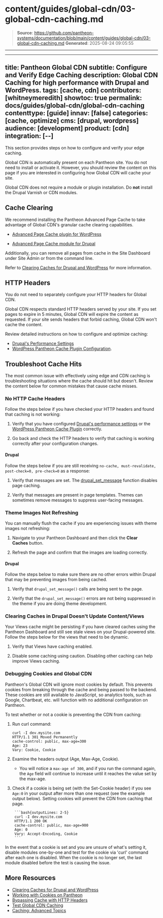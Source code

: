 # content/guides/global-cdn/03-global-cdn-caching.md

> **Source**: https://github.com/pantheon-systems/documentation/blob/main/content/guides/global-cdn/03-global-cdn-caching.md
> **Generated**: 2025-08-24 09:05:55

---

---
title: Pantheon Global CDN
subtitle: Configure and Verify Edge Caching
description: Global CDN Caching for high performance with Drupal and WordPress.
tags: [cache, cdn]
contributors: [whitneymeredith]
showtoc: true
permalink: docs/guides/global-cdn/global-cdn-caching
contenttype: [guide]
innav: [false]
categories: [cache, optimize]
cms: [drupal, wordpress]
audience: [development]
product: [cdn]
integration: [--]
---

This section provides steps on how to configure and verify your edge caching.

Global CDN is automatically present on each Pantheon site. You do not need to install or activate it. However, you should review the content on this page if you are interested in configuring how Global CDN will cache your site.

<Alert title="Note" type="info">

Global CDN does not require a module or plugin installation. Do **not** install the Drupal Varnish or CDN modules.

</Alert>

## Cache Clearing

We recommend installing the Pantheon Advanced Page Cache to take advantage of Global CDN's granular cache clearing capabilities.

- [Advanced Page Cache plugin for WordPress](https://wordpress.org/plugins/pantheon-advanced-page-cache/)

- [Advanced Page Cache module for Drupal](https://www.drupal.org/project/pantheon_advanced_page_cache)

Additionally, you can remove all pages from cache in the Site Dashboard under Site Admin or from the command line.

Refer to [Clearing Caches for Drupal and WordPress](/clear-caches) for more information.

## HTTP Headers

You do not need to separately configure your HTTP headers for Global CDN.

Global CDN respects standard HTTP headers served by your site. If you set pages to expire in 5 minutes, Global CDN will expire the content as requested. If your site sends headers that forbid caching, Global CDN won't cache the content.

Review detailed instructions on how to configure and optimize caching:

- [Drupal's Performance Settings](/drupal-cache)
- [WordPress Pantheon Cache Plugin Configuration](/guides/wordpress-configurations/wordpress-cache-plugin).

## Troubleshoot Cache Hits

The most common issue with effectively using edge and CDN caching is troubleshooting situations where the cache should hit but doesn't. Review the content below for common mistakes that cause cache misses.

### No HTTP Cache Headers

Follow the steps below if you have checked your HTTP headers and found that caching is not working:

1. Verify that you have configured [Drupal's performance settings](/drupal-cache) or the [WordPress Pantheon Cache Plugin](/guides/wordpress-configurations/wordpress-cache-plugin) correctly.

1. Go back and check the HTTP headers to verify that caching is working correctly after your configuration changes.

#### Drupal

Follow the steps below if you are still receiving `no-cache, must-revalidate, post-check=0, pre-check=0` as a response:

1. Verify that messages are set. The [drupal\_set\_message](https://api.drupal.org/api/drupal/includes%21bootstrap.inc/function/drupal_set_message/7) function disables page caching.

1. Verify that messages are present in page templates. Themes can sometimes remove messages to suppress user-facing messages.

### Theme Images Not Refreshing

You can manually flush the cache if you are experiencing issues with theme images not refreshing:

1. Navigate to your Pantheon Dashboard and then click the **Clear Caches** button.

1. Refresh the page and confirm that the images are loading correctly.

#### Drupal

Follow the steps below to make sure there are no other errors within Drupal that may be preventing images from being cached.

1. Verify that `drupal_set_message()` calls are being sent to the page.

1. Verify that the `drupal_set_message()` errors are not being suppressed in the theme if you are doing theme development.

### Clearing Caches in Drupal Doesn't Update Content/Views

Your Views cache might be persisting if you have cleared caches using the Pantheon Dashboard and still see stale views on your Drupal-powered site. Follow the steps below for the views that need to be dynamic.

1. Verify that Views have caching enabled.

1. Disable some caching using caution. Disabling other caching can help improve Views caching.

### Debugging Cookies and Global CDN

Pantheon's Global CDN will ignore most cookies by default. This prevents cookies from breaking through the cache and being passed to the backend. These cookies are still available to JavaScript, so analytics tools, such as Google, Chartbeat, etc. will function with no additional configuration on Pantheon. 

To test whether or not a cookie is preventing the CDN from caching:

1. Run curl command:

    ```bash{outputLines: 2-5}
    curl -I dev.mysite.com
    HTTP/1.1 301 Moved Permanently
    cache-control: public, max-age=300
    Age: 23
    Vary: Cookie, Cookie
    ```
1. Examine the headers output (Age, Max-Age, Cookie).

    - You will notice a `max-age of 300`, and if you run the command again, the `Age` field will continue to increase until it reaches the value set by the max-age.

1. Check if a cookie is being set (with the Set-Cookie header) if you see `Age:0` in your output after more than one request (see the example output below). Setting cookies will prevent the CDN from caching that page.


        ```bash{outputLines: 2-5}
        curl -I dev.mysite.com
        HTTP/1.1 200 OK
        cache-control: public, max-age=900
        Age: 0
        Vary: Accept-Encoding, Cookie
        ```

In the event that a cookie is set and you are unsure of what's setting it, disable modules one-by-one and test for the cookie via 'curl' command after each one is disabled. When the cookie is no longer set, the last module disabled before the test is causing the issue.

## More Resources

- [Clearing Caches for Drupal and WordPress](/clear-caches)
- [Working with Cookies on Pantheon](/cookies)
- [Bypassing Cache with HTTP Headers](/cache-control)
- [Test Global CDN Caching](/guides/global-cdn/test-global-cdn-caching)
- [Caching: Advanced Topics](/caching-advanced-topics)